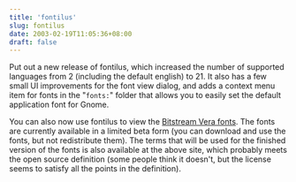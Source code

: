 ```yaml
---
title: 'fontilus'
slug: fontilus
date: 2003-02-19T11:05:36+08:00
draft: false
---
```


Put out a new release of fontilus, which increased the number of
supported languages from 2 (including the default english) to 21. It
also has a few small UI improvements for the font view dialog, and adds
a context menu item for fonts in the \"`fonts:`\" folder that allows you
to easily set the default application font for Gnome.

You can also now use fontilus to view the [Bitstream Vera
fonts](http://www.gnome.org/fonts/). The fonts are currently available
in a limited beta form (you can download and use the fonts, but not
redistribute them). The terms that will be used for the finished version
of the fonts is also available at the above site, which probably meets
the open source definition (some people think it doesn\'t, but the
license seems to satisfy all the points in the definition).
